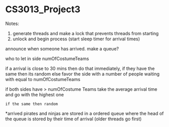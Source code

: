 # CS3013_Project3


Notes:

1. generate threads and make a lock that prevents threads from starting
2. unlock and begin process (start sleep timer for arrival times)


announce when someone has arrived. make a queue?


who to let in side
numOfCostumeTeams


if a arrival is close to 30 mins
  then do that immediately, if they have the same then its random
 else 
  favor the side with a number of people waiting with equal to numOfCostumeTeams
  
  if both sides have > numOfCostume Teams
    take the average arrival time and go with the highest one
    
    if the same then random
*arrived pirates and ninjas are stored in a ordered queue where the head of the queue is stored by their time of arrival (older threads go first)


